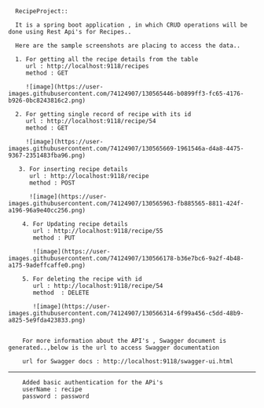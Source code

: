       RecipeProject::
      
      It is a spring boot application , in which CRUD operations will be done using Rest Api's for Recipes..
      
      Here are the sample screenshots are placing to access the data..
      
      1. For getting all the recipe details from the table
         url : http://localhost:9118/recipes
         method : GET
         
         ![image](https://user-images.githubusercontent.com/74124907/130565446-b0899ff3-fc65-4176-b926-0bc8243816c2.png)

      2. For getting single record of recipe with its id
         url : http://localhost:9118/recipe/54
         method : GET
         
         ![image](https://user-images.githubusercontent.com/74124907/130565669-1961546a-d4a8-4475-9367-2351483fba96.png)

       3. For inserting recipe details
          url : http://localhost:9118/recipe
          method : POST
          
          ![image](https://user-images.githubusercontent.com/74124907/130565963-fb885565-8811-424f-a196-96a9e40cc256.png)

        4. For Updating recipe details
           url : http://localhost:9118/recipe/55
           method : PUT
           
           ![image](https://user-images.githubusercontent.com/74124907/130566178-b36e7bc6-9a2f-4b48-a175-9adeffcaffe0.png)
           
        5. For deleting the recipe with id
           url : http://localhost:9118/recipe/54
           method  : DELETE
           
           ![image](https://user-images.githubusercontent.com/74124907/130566314-6f99a456-c5dd-48b9-a825-5e9fda423833.png)
  
        
        For more information about the API's , Swagger document is generated..,below is the url to access Swagger documentation
        
        url for Swagger docs : http://localhost:9118/swagger-ui.html


----------------------

        Added basic authentication for the APi's 
        userName : recipe
        password : password
         
         
